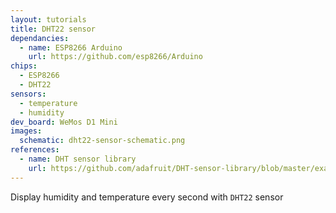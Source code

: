 ```yaml
---
layout: tutorials
title: DHT22 sensor
dependancies:
  - name: ESP8266 Arduino
    url: https://github.com/esp8266/Arduino
chips:
  - ESP8266
  - DHT22
sensors:
  - temperature
  - humidity
dev_board: WeMos D1 Mini
images:
  schematic: dht22-sensor-schematic.png
references:
  - name: DHT sensor library
    url: https://github.com/adafruit/DHT-sensor-library/blob/master/examples/DHTtester/DHTtester.ino
---
```


Display humidity and temperature every second with `DHT22` sensor
